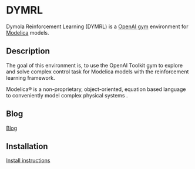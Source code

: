 # DYMRL

Dymola Reinforcement Learning (DYMRL) is a [OpenAI gym](https://github.com/openai/gym) environment for [Modelica](https://www.modelica.org/) models. 

## Description
The goal of this environment is, to use the OpenAI Toolkit gym to explore and solve complex control task for Modelica models with the reinforcement learning framework. 

Modelica® is a non-proprietary, object-oriented, equation based language to conveniently model complex physical systems .

## Blog
[Blog](docs/blog_dymrl.md)


## Installation

[Install instructions](docs/install.md)



 


